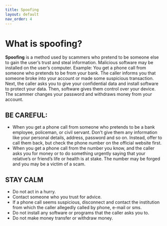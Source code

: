 ```yaml
---
title: Spoofing
layout: default
nav_order: 4
---
```


# What is spoofing?

**Spoofing** is a method used by scammers who pretend to be someone else to gain the user’s trust and steal information. Malicious software may be installed on the user’s computer.
Example: You get a phone call from someone who pretends to be from your bank. The caller informs you that someone broke into your account or made some suspicious transaction. Next, the caller asks you to give your confidential data and install software to protect your data. Then, software gives them control over your device. The scammer changes your password and withdraws money from your account.

## BE CAREFUL:

-	When you get a phone call from someone who pretends to be a bank employee, policeman, or civil servant. Don’t give them any information like your personal details, address, password and so on. Instead, offer to call them back, but check the phone number on the official website first.
-	When you get a phone call from the number you know, and the caller asks you for money or to do something urgently saying that your relative’s or friend’s life or health is at stake. The number may be forged and you may be a victim of a scam.  

## STAY CALM
-	Do not act in a hurry.
-	Contact someone who you trust for advice.
-	If a phone call seems suspicious, disconnect and contact the institution from which the caller allegedly called by phone, e-mail or sms.
-	Do not install any software or programs that the caller asks you to.
-	Do not make money transfer or withdraw money.
